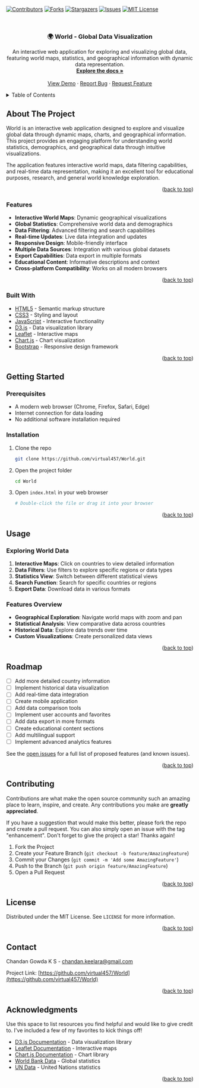<!-- Improved compatibility of back to top link: See: https://github.com/dhmnr/skipr/pull/73 -->
<a id="readme-top"></a>

<!-- PROJECT SHIELDS -->
[![Contributors][contributors-shield]][contributors-url]
[![Forks][forks-shield]][forks-url]
[![Stargazers][stars-shield]][stars-url]
[![Issues][issues-shield]][issues-url]
[![MIT License][license-shield]][license-url]

<!-- PROJECT LOGO -->
<br />
<div align="center">

  <h3 align="center">🌍 World - Global Data Visualization</h3>

  <p align="center">
    An interactive web application for exploring and visualizing global data, featuring world maps, statistics, and geographical information with dynamic data representation.
    <br />
    <a href="https://github.com/virtual457/World"><strong>Explore the docs »</strong></a>
    <br />
    <br />
    <a href="https://github.com/virtual457/World">View Demo</a>
    ·
    <a href="https://github.com/virtual457/World/issues/new?labels=bug&template=bug-report---.md">Report Bug</a>
    ·
    <a href="https://github.com/virtual457/World/issues/new?labels=enhancement&template=feature-request---.md">Request Feature</a>
  </p>
</div>

<!-- TABLE OF CONTENTS -->
<details>
  <summary>Table of Contents</summary>
  <ol>
    <li>
      <a href="#about-the-project">About The Project</a>
      <ul>
        <li><a href="#built-with">Built With</a></li>
      </ul>
    </li>
    <li>
      <a href="#getting-started">Getting Started</a>
      <ul>
        <li><a href="#prerequisites">Prerequisites</a></li>
        <li><a href="#installation">Installation</a></li>
      </ul>
    </li>
    <li><a href="#usage">Usage</a></li>
    <li><a href="#roadmap">Roadmap</a></li>
    <li><a href="#contributing">Contributing</a></li>
    <li><a href="#license">License</a></li>
    <li><a href="#contact">Contact</a></li>
    <li><a href="#acknowledgments">Acknowledgments</a></li>
  </ol>
</details>

<!-- ABOUT THE PROJECT -->
## About The Project

World is an interactive web application designed to explore and visualize global data through dynamic maps, charts, and geographical information. This project provides an engaging platform for understanding world statistics, demographics, and geographical data through intuitive visualizations.

The application features interactive world maps, data filtering capabilities, and real-time data representation, making it an excellent tool for educational purposes, research, and general world knowledge exploration.

<p align="right">(<a href="#readme-top">back to top</a>)</p>

### Features

- **Interactive World Maps**: Dynamic geographical visualizations
- **Global Statistics**: Comprehensive world data and demographics
- **Data Filtering**: Advanced filtering and search capabilities
- **Real-time Updates**: Live data integration and updates
- **Responsive Design**: Mobile-friendly interface
- **Multiple Data Sources**: Integration with various global datasets
- **Export Capabilities**: Data export in multiple formats
- **Educational Content**: Informative descriptions and context
- **Cross-platform Compatibility**: Works on all modern browsers

<p align="right">(<a href="#readme-top">back to top</a>)</p>

### Built With

- [HTML5](https://developer.mozilla.org/en-US/docs/Web/HTML) - Semantic markup structure
- [CSS3](https://developer.mozilla.org/en-US/docs/Web/CSS) - Styling and layout
- [JavaScript](https://developer.mozilla.org/en-US/docs/Web/JavaScript) - Interactive functionality
- [D3.js](https://d3js.org/) - Data visualization library
- [Leaflet](https://leafletjs.com/) - Interactive maps
- [Chart.js](https://www.chartjs.org/) - Chart visualization
- [Bootstrap](https://getbootstrap.com/) - Responsive design framework

<p align="right">(<a href="#readme-top">back to top</a>)</p>

<!-- GETTING STARTED -->
## Getting Started

### Prerequisites

- A modern web browser (Chrome, Firefox, Safari, Edge)
- Internet connection for data loading
- No additional software installation required

### Installation

1. Clone the repo
   ```sh
   git clone https://github.com/virtual457/World.git
   ```
2. Open the project folder
   ```sh
   cd World
   ```
3. Open `index.html` in your web browser
   ```sh
   # Double-click the file or drag it into your browser
   ```

<p align="right">(<a href="#readme-top">back to top</a>)</p>

<!-- USAGE EXAMPLES -->
## Usage

### Exploring World Data

1. **Interactive Maps**: Click on countries to view detailed information
2. **Data Filters**: Use filters to explore specific regions or data types
3. **Statistics View**: Switch between different statistical views
4. **Search Function**: Search for specific countries or regions
5. **Export Data**: Download data in various formats

### Features Overview

- **Geographical Exploration**: Navigate world maps with zoom and pan
- **Statistical Analysis**: View comparative data across countries
- **Historical Data**: Explore data trends over time
- **Custom Visualizations**: Create personalized data views

<p align="right">(<a href="#readme-top">back to top</a>)</p>

<!-- ROADMAP -->
## Roadmap

- [ ] Add more detailed country information
- [ ] Implement historical data visualization
- [ ] Add real-time data integration
- [ ] Create mobile application
- [ ] Add data comparison tools
- [ ] Implement user accounts and favorites
- [ ] Add data export in more formats
- [ ] Create educational content sections
- [ ] Add multilingual support
- [ ] Implement advanced analytics features

See the [open issues](https://github.com/virtual457/World/issues) for a full list of proposed features (and known issues).

<p align="right">(<a href="#readme-top">back to top</a>)</p>

<!-- CONTRIBUTING -->
## Contributing

Contributions are what make the open source community such an amazing place to learn, inspire, and create. Any contributions you make are **greatly appreciated**.

If you have a suggestion that would make this better, please fork the repo and create a pull request. You can also simply open an issue with the tag "enhancement".
Don't forget to give the project a star! Thanks again!

1. Fork the Project
2. Create your Feature Branch (`git checkout -b feature/AmazingFeature`)
3. Commit your Changes (`git commit -m 'Add some AmazingFeature'`)
4. Push to the Branch (`git push origin feature/AmazingFeature`)
5. Open a Pull Request

<p align="right">(<a href="#readme-top">back to top</a>)</p>

<!-- LICENSE -->
## License

Distributed under the MIT License. See `LICENSE` for more information.

<p align="right">(<a href="#readme-top">back to top</a>)</p>

<!-- CONTACT -->
## Contact

Chandan Gowda K S - chandan.keelara@gmail.com

Project Link: [https://github.com/virtual457/World](https://github.com/virtual457/World)

<p align="right">(<a href="#readme-top">back to top</a>)</p>

<!-- ACKNOWLEDGMENTS -->
## Acknowledgments

Use this space to list resources you find helpful and would like to give credit to. I've included a few of my favorites to kick things off!

* [D3.js Documentation](https://d3js.org/) - Data visualization library
* [Leaflet Documentation](https://leafletjs.com/reference.html) - Interactive maps
* [Chart.js Documentation](https://www.chartjs.org/docs/) - Chart library
* [World Bank Data](https://data.worldbank.org/) - Global statistics
* [UN Data](http://data.un.org/) - United Nations statistics

<p align="right">(<a href="#readme-top">back to top</a>)</p>

<!-- MARKDOWN LINKS & IMAGES -->
[contributors-shield]: https://img.shields.io/github/contributors/virtual457/World.svg?style=for-the-badge
[contributors-url]: https://github.com/virtual457/World/graphs/contributors
[forks-shield]: https://img.shields.io/github/forks/virtual457/World.svg?style=for-the-badge
[forks-url]: https://github.com/virtual457/World/network/members
[stars-shield]: https://img.shields.io/github/stars/virtual457/World.svg?style=for-the-badge
[stars-url]: https://github.com/virtual457/World/stargazers
[issues-shield]: https://img.shields.io/github/issues/virtual457/World.svg?style=for-the-badge
[issues-url]: https://github.com/virtual457/World/issues
[license-shield]: https://img.shields.io/github/license/virtual457/World.svg?style=for-the-badge
[license-url]: https://github.com/virtual457/World/blob/master/LICENSE
[linkedin-shield]: https://img.shields.io/badge/-LinkedIn-black.svg?style=for-the-badge&logo=linkedin&colorB=555
[linkedin-url]: https://www.linkedin.com/in/chandan-gowda-k-s-765194186/
